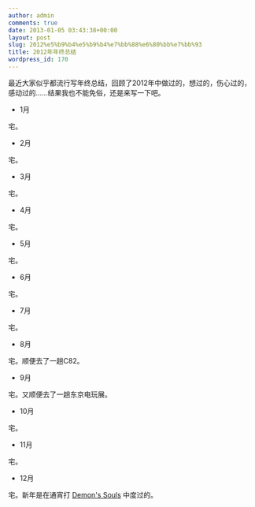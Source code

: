 ```yaml
---
author: admin
comments: true
date: 2013-01-05 03:43:38+00:00
layout: post
slug: 2012%e5%b9%b4%e5%b9%b4%e7%bb%88%e6%80%bb%e7%bb%93
title: 2012年年终总结
wordpress_id: 170
---
```


最近大家似乎都流行写年终总结，回顾了2012年中做过的，想过的，伤心过的，感动过的……结果我也不能免俗，还是来写一下吧。

<!--more-->

  * 1月

宅。



  * 2月

宅。



  * 3月

宅。



  * 4月

宅。



  * 5月

宅。



  * 6月

宅。



  * 7月

宅。



  * 8月

宅。顺便去了一趟C82。



  * 9月

宅。又顺便去了一趟东京电玩展。



  * 10月

宅。



  * 11月

宅。



  * 12月

宅。新年是在通宵打 [Demon's Souls](http://en.wikipedia.org/wiki/Demon%27s_Souls) 中度过的。




